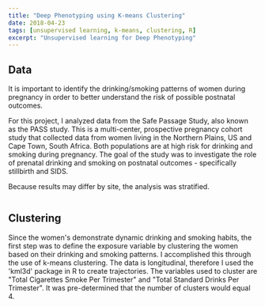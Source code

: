 ```yaml
---
title: "Deep Phenotyping using K-means Clustering"
date: 2018-04-23
tags: [unsupervised learning, k-means, clustering, R]
excerpt: "Unsupervised learning for Deep Phenotyping"
---
```


## Data

It is important to identify the drinking/smoking patterns of women during pregnancy in order to better understand the risk of possible postnatal outcomes.

For this project, I analyzed data from the Safe Passage Study, also known as the PASS study. This is a multi-center, prospective pregnancy cohort study that collected data from women living in the Northern Plains, US and Cape Town, South Africa. Both populations are at high risk for drinking and smoking during pregnancy. The goal of the study was to investigate the role of prenatal drinking and smoking on postnatal outcomes - specifically stillbirth and SIDS.

Because results may differ by site, the analysis was stratified.

<img src="{{ site.url }}{{ site.baseurl }}/images/Table1_SA.png" alt="" class="center">

## Clustering

Since the women's demonstrate dynamic drinking and smoking habits, the first step was to define the exposure variable by clustering the women based on their drinking and smoking patterns. I accomplished this through the use of k-means clustering. The data is longitudinal, therefore I used the 'kml3d' package in R to create trajectories. The variables used to cluster are "Total Cigarettes Smoke Per Trimester" and "Total Standard Drinks Per Trimester". It was pre-determined that the number of clusters would equal 4.
